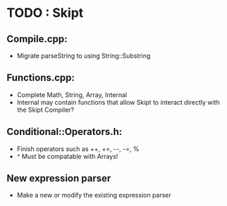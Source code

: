 # TODO : Skipt

## Compile.cpp:
- Migrate parseString to using String::Substring

## Functions.cpp:
- Complete Math, String, Array, Internal
- Internal may contain functions that allow Skipt to interact directly with the Skipt Compiler?

## Conditional::Operators.h:
- Finish operators such as ++, +=, --, -=, %
- ^ Must be compatable with Arrays!

## New expression parser
- Make a new or modify the existing expression parser
